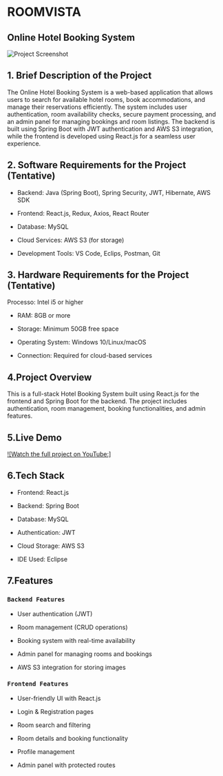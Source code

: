 # ROOMVISTA

## Online Hotel Booking System
![Project Screenshot](https://example.com/image.png)
## 1. Brief Description of the Project

The Online Hotel Booking System is a web-based application that allows users to search for available hotel rooms, book accommodations, and manage their reservations efficiently. The system includes user authentication, room availability checks, secure payment processing, and an admin panel for managing bookings and room listings. The backend is built using Spring Boot with JWT authentication and AWS S3 integration, while the frontend is developed using React.js for a seamless user experience.

## 2. Software Requirements for the Project (Tentative)

- Backend: Java (Spring Boot), Spring Security, JWT, Hibernate, AWS SDK

- Frontend: React.js, Redux, Axios, React Router

- Database: MySQL

- Cloud Services: AWS S3 (for storage)

- Development Tools: VS Code, Eclips, Postman, Git

## 3. Hardware Requirements for the Project (Tentative)
 Processo: Intel i5 or higher

- RAM: 8GB or more

- Storage: Minimum 50GB free space

- Operating System: Windows 10/Linux/macOS

- Connection: Required for cloud-based services

## 4.Project Overview

This is a full-stack Hotel Booking System built using React.js for the frontend and Spring Boot for the backend. The project includes authentication, room management, booking functionalities, and admin features.

## 5.Live Demo

[![Watch the full project on YouTube:]](https://youtu.be/MXawNad_4Hk)


## 6.Tech Stack

- Frontend: React.js

- Backend: Spring Boot

- Database: MySQL

- Authentication: JWT

- Cloud Storage: AWS S3

- IDE Used: Eclipse

## 7.Features

### `Backend Features`

- User authentication (JWT)

- Room management (CRUD operations)

- Booking system with real-time availability

- Admin panel for managing rooms and bookings

- AWS S3 integration for storing images

### `Frontend Features`

- User-friendly UI with React.js

- Login & Registration pages

- Room search and filtering

- Room details and booking functionality

- Profile management

- Admin panel with protected routes


